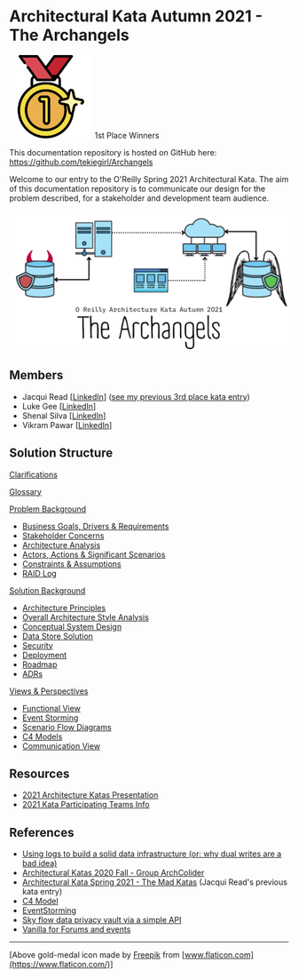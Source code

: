 # Architectural Kata Autumn 2021 - The Archangels

<img src="/assets/images/gold-medal.png" width="150" height="150"/> 1st Place Winners

This documentation repository is hosted on GitHub here: https://github.com/tekiegirl/Archangels

Welcome to our entry to the O'Reilly Spring 2021 Architectural Kata. The aim of this documentation repository is to communicate our design for the problem described, for a stakeholder and development team audience.

<img src="assets/images/TheArchangels.png" alt="TheArchangels" style="zoom:50%;" />

## Members
- Jacqui Read [[LinkedIn](https://www.linkedin.com/in/jacquelineread/)] ([see my previous 3rd place kata entry](https://github.com/tekiegirl/TheMadKatas))
- Luke Gee [[LinkedIn](https://www.linkedin.com/in/luke-gee-nbyuk/)]
- Shenal Silva [[LinkedIn](https://www.linkedin.com/in/shenalsilva/)]
- Vikram Pawar [[LinkedIn](https://www.linkedin.com/in/vikrammpawar/)]

## Solution Structure

[Clarifications](Clarifications.md)

[Glossary](Glossary.md)

[Problem Background](1.ProblemBackground/README.md)

- [Business Goals, Drivers & Requirements](1.ProblemBackground/BusinessGoalsDriversAndRequirements.md)
- [Stakeholder Concerns](1.ProblemBackground/StakeholderConcerns.md)
- [Architecture Analysis](1.ProblemBackground/ArchitectureAnalysis.md)
- [Actors, Actions & Significant Scenarios](1.ProblemBackground/ActorsActionsAndSignificantScenarios.md)
- [Constraints & Assumptions](1.ProblemBackground/ConstraintsAndAssumptions.md)
- [RAID Log](1.ProblemBackground/RAID.md)

[Solution Background](2.SolutionBackground/README.md)

- [Architecture Principles](2.SolutionBackground/ArchitecturePrinciples.md)
- [Overall Architecture Style Analysis](2.SolutionBackground/ArchitecturePatterns.md)
- [Conceptual System Design](2.SolutionBackground/Conceptual.md)
- [Data Store Solution](2.SolutionBackground/DataStore.md)
- [Security](2.SolutionBackground/Security.md)
- [Deployment](2.SolutionBackground/Deployment.md)
- [Roadmap](2.SolutionBackground/Roadmap.md)
- [ADRs](4.ADRs/README.md)

[Views & Perspectives](3.ViewsAndPerspectives/README.md)

- [Functional View](3.ViewsAndPerspectives/FunctionalView/README.md)
- [Event Storming](3.ViewsAndPerspectives/EventStorming/README.md)
- [Scenario Flow Diagrams](3.ViewsAndPerspectives/scenarios/README.md)
- [C4 Models](3.ViewsAndPerspectives/C4Models/README.md)
- [Communication View](3.ViewsAndPerspectives/CommunicationView/README.md)

## Resources <a href='#' id='resources'></a>

- [2021 Architecture Katas Presentation](assets/docs/2021-fall-kick-off.pdf)
- [2021 Kata Participating Teams Info](assets/docs/participating-teams-info-katas-fall-2021.pdf)

## References

- [Using logs to build a solid data infrastructure (or: why dual writes are a bad idea)](https://martin.kleppmann.com/2015/05/27/logs-for-data-infrastructure.html)
- [Architectural Katas 2020 Fall - Group ArchColider](https://github.com/ldynia/archcolider)
- [Architectural Kata Spring 2021 - The Mad Katas](https://github.com/tekiegirl/TheMadKatas) (Jacqui Read's previous kata entry)
- [C4 Model](https://c4model.com/)
- [EventStorming](https://www.eventstorming.com/)
- [Sky flow data privacy vault via a simple API](https://www.skyflow.com/)  
- [Vanilla for Forums and events ](https://vanillaforums.com/en/)

---

[Above gold-medal icon made by [Freepik](https://www.freepik.com) from [www.flaticon.com](https://www.flaticon.com/)]
